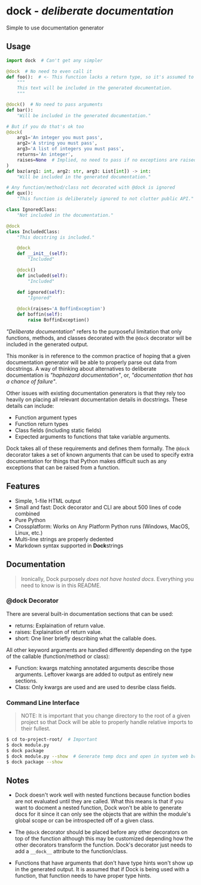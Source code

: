 # dock - *deliberate documentation*

Simple to use documentation generator

## Usage

```python
import dock  # Can't get any simpler

@dock  # No need to even call it
def foo():  # <- This function lacks a return type, so it's assumed to be None
    """
    This text will be included in the generated documentation.
    """

@dock()  # No need to pass arguments
def bar():
    "Will be included in the generated documentation."

# But if you do that's ok too
@dock(
    arg1='An integer you must pass',
    arg2='A string you must pass',
    arg3='A list of integers you must pass',
    returns='An integer',
    raises=None  # Implied, no need to pass if no exceptions are raised
)
def baz(arg1: int, arg2: str, arg3: List[int]) -> int:
    "Will be included in the generated documentation."

# Any function/method/class not decorated with @dock is ignored
def qux():
    "This function is deliberately ignored to not clutter public API."

class IgnoredClass:
    "Not included in the documentation."

@dock
class IncludedClass:
    "This docstring is included."

    @dock
    def __init__(self):
        "Included"

    @dock()
    def included(self):
        "Included"

    def ignored(self):
        "Ignored"
    
    @dock(raises='A BoffinException')
    def boffin(self):
        raise BoffinException()
```

*"Deliberate documentation*" refers to the purposeful limitation that only
functions, methods, and classes decorated with the `@dock` decorator will be
included in the generated output.

This moniker is in reference to the common practice of hoping that a given
documentation generator will be able to properly parse out data from docstrings.
A way of thinking about alternatives to deliberate documentation is *"haphazard
documentation"*, or, *"documentation that has a chance of failure"*.

Other issues with existing documentation generators is that they rely too
heavily on placing all relevant documentation details in docstrings. These
details can include:

* Function argument types
* Function return types
* Class fields (including static fields)
* Expected arguments to functions that take variable arguments.

Dock takes all of these requirements and defines them formally. The `@dock`
decorator takes a set of known arguments that can be used to specify extra
documentation for things that Python makes difficult such as any exceptions that
can be raised from a function.

## Features

* Simple, 1-file HTML output
* Small and fast: Dock decorator and CLI are about 500 lines of code combined
* Pure Python
* Crossplatform: Works on Any Platform Python runs (Windows, MacOS, Linux, etc.)
* Multi-line strings are properly dedented
* Markdown syntax supported in **Dock**strings

## Documentation

> Ironically, Dock purposely *does not have hosted docs*. Everything you need to
know is in this README.

### @dock Decorator

There are several built-in documentation sections that can be used:
* returns: Explaination of return value.
* raises: Explaination of return value.
* short: One liner briefly describing what the callable does.

All other keyword arguments are handled differently depending on the type of
the callable (function/method or class):
* Function: kwargs matching annotated arguments describe those arguments.
Leftover kwargs are added to output as entirely new sections.
* Class: Only kwargs are used and are used to desribe class fields.

### Command Line Interface

> NOTE: It is important that you change directory to the root of a given project
so that Dock will be able to properly handle relative imports to their fullest.

```bash
$ cd to-project-root/  # Important
$ dock module.py
$ dock package
$ dock module.py --show  # Generate temp docs and open in system web browser
$ dock package --show
```

## Notes

* Dock doesn't work well with nested functions because function bodies are not
evaluated until they are called. What this means is that if you want to docment
a nested function, Dock won't be able to generate docs for it since it can only
see the objects that are within the module's global scope or can be introspected
off of a given class.

* The `@dock` decorator should be placed before any other decorators on top of the
function although this may be customized depending how the other decorators
transform the function. Dock's decorator just needs to add a `__dock__`
attribute to the function/class.

* Functions that have arguments that don't have type hints won't show up in the
generated output. It is assumed that if Dock is being used with a function, that
function needs to have proper type hints.
